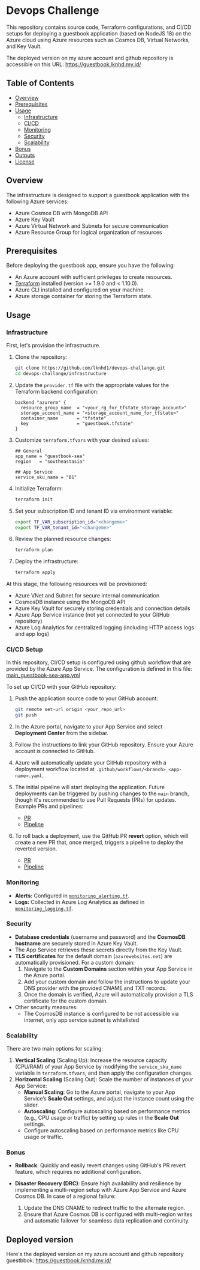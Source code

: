 # Devops Challenge

This repository contains source code, Terraform configurations, and CI/CD setups for deploying a guestbook application (based on NodeJS 18) on the Azure cloud using Azure resources such as Cosmos DB, Virtual Networks, and Key Vault.

The deployed version on my azure account and github repository is accessible on this URL: https://guestbook.lknhd.my.id/

## Table of Contents

- [Overview](#overview)
- [Prerequisites](#prerequisites)
- [Usage](#usage)
  - [Infrastructure](#infrastructure)
  - [CI/CD](#cicd)
  - [Monitoring](#monitoring)
  - [Security](#security)
  - [Scalability](#scalability)
- [Bonus](#bonus)
- [Outputs](#outputs)
- [License](#license)

## Overview

The infrastructure is designed to support a guestbook application with the following Azure services:
- Azure Cosmos DB with MongoDB API
- Azure Key Vault
- Azure Virtual Network and Subnets for secure communication
- Azure Resource Group for logical organization of resources

## Prerequisites

Before deploying the guestbook app, ensure you have the following:

- An Azure account with sufficient privileges to create resources.
- [Terraform](https://www.terraform.io/downloads.html) installed (version >= 1.9.0 and < 1.10.0).
- Azure CLI installed and configured on your machine.
- Azure storage container for storing the Terraform state.

## Usage

### Infrastructure

First, let's provision the infrastructure.

1. Clone the repository:
   ```bash
   git clone https://github.com/lknhd1/devops-challange.git
   cd devops-challange/infrastructure
   ```

1. Update the `provider.tf` file with the appropriate values for the Terraform backend configuration:
    
    ```hcl
    backend "azurerm" {
      resource_group_name  = "<your_rg_for_tfstate_storage_account>"
      storage_account_name = "<storage_account_name_for_tfstate>"
      container_name       = "tfstate"
      key                  = "guestbook.tfstate"
    }
    ```
    
2. Customize `terraform.tfvars` with your desired values:
    
    ```hcl
    ## General
    app_name = "guestbook-sea"
    region   = "southeastasia"
    
    ## App Service
    service_sku_name = "B1"
    ```
    
3. Initialize Terraform:
    
    ```bash
    terraform init
    ```
    
3. Set your subscription ID and tenant ID via environment variable:
    ```bash
    export TF_VAR_subscription_id="<changeme>"
    export TF_VAR_tenant_id="<changeme>"
    ```

4. Review the planned resource changes:
    
    ```bash
    terraform plan
    ```
    
5. Deploy the infrastructure:
    
    ```bash
    terraform apply
    ```
    

At this stage, the following resources will be provisioned:

- Azure VNet and Subnet for secure internal communication
- CosmosDB instance using the MongoDB API
- Azure Key Vault for securely storing credentials and connection details
- Azure App Service instance (not yet connected to your GitHub repository)
- Azure Log Analytics for centralized logging (including HTTP access logs and app logs)

### CI/CD Setup

In this repository, CI/CD setup is configured using github workflow that are provided by the Azure App Service. The configuration is defined in this file: [main_guestbook-sea-app.yml](.github/workflows/main_guestbook-sea-app.yml)

To set up CI/CD with your GitHub repository:

1. Push the application source code to your GitHub account:
    
    ```bash
    git remote set-url origin <your_repo_url>
    git push
    ```
    
2. In the Azure portal, navigate to your App Service and select **Deployment Center** from the sidebar.
3. Follow the instructions to link your GitHub repository. Ensure your Azure account is connected to GitHub.
4. Azure will automatically update your GitHub repository with a deployment workflow located at `.github/workflows/<branch>_<app-name>.yaml`.
5. The initial pipeline will start deploying the application. Future deployments can be triggered by pushing changes to the `main` branch, though it's recommended to use Pull Requests (PRs) for updates. Example PRs and pipelines:
    - [PR](https://github.com/lknhd1/devops-challenge/pull/4)
    - [Pipeline](https://github.com/lknhd1/devops-challange/actions/runs/10858991043)
6. To roll back a deployment, use the GitHub PR **revert** option, which will create a new PR that, once merged, triggers a pipeline to deploy the reverted version.
    - [PR](https://github.com/lknhd1/devops-challenge/pull/5)
    - [Pipeline](https://github.com/lknhd1/devops-challange/actions/runs/10859074690)

### Monitoring

- **Alerts:** Configured in [`monitoring_alerting.tf`](./infrastructure/monitoring_alerting.tf).
- **Logs:** Collected in Azure Log Analytics as defined in [`monitoring_logging.tf`](./infrastructure/monitoring_logging.tf).


### Security

- **Database credentials** (username and password) and the **CosmosDB hostname** are securely stored in Azure Key Vault.
- The App Service retrieves these secrets directly from the Key Vault.
- **TLS certificates** for the default domain (`azurewebsites.net`) are automatically provisioned. For a custom domain:
    1. Navigate to the **Custom Domains** section within your App Service in the Azure portal.
    2. Add your custom domain and follow the instructions to update your DNS provider with the provided CNAME and TXT records.
    3. Once the domain is verified, Azure will automatically provision a TLS certificate for the custom domain.
- Other security measures:
  - The CosmosDB instance is configured to be not accessible via internet, only app service subnet is whitelisted

### Scalability

There are two main options for scaling:

1. **Vertical Scaling** (Scaling Up): Increase the resource capacity (CPU/RAM) of your App Service by modifying the `service_sku_name` variable in `terraform.tfvars`, and then apply the configuration changes.
2. **Horizontal Scaling** (Scaling Out): Scale the number of instances of your App Service:
    - **Manual Scaling**: Go to the Azure portal, navigate to your App Service’s **Scale Out** settings, and adjust the instance count using the slider.
    - **Autoscaling**: Configure autoscaling based on performance metrics (e.g., CPU usage or traffic) by setting up rules in the **Scale Out** settings.
    - Configure autoscaling based on performance metrics like CPU usage or traffic.


### Bonus

- **Rollback**: Quickly and easily revert changes using GitHub's PR revert feature, which requires no additional configuration.
- **Disaster Recovery (DRC)**: Ensure high availability and resilience by implementing a multi-region setup with Azure App Service and Azure Cosmos DB. In case of a regional failure:

  1. Update the DNS CNAME to redirect traffic to the alternate region.
  2. Ensure that Azure Cosmos DB is configured with multi-region writes and automatic failover for seamless data replication and continuity.


## Deployed version

Here's the deployed version on my azure account and github repository guestbbok: https://guestbook.lknhd.my.id/
